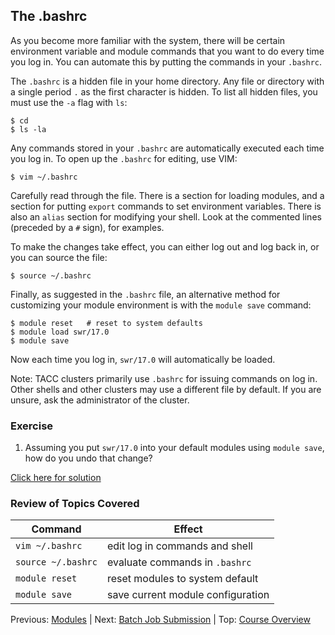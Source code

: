 ## The .bashrc

As you become more familiar with the system, there will be certain environment variable and module commands that you want to do every time you log in. You can automate this by putting the commands in your `.bashrc`.

The `.bashrc` is a hidden file in your home directory. Any file or directory with a single period `.` as the first character is hidden. To list all hidden files, you must use the `-a` flag with `ls`:
```
$ cd
$ ls -la
```

Any commands stored in your `.bashrc` are automatically executed each time you log in. To open up the `.bashrc` for editing, use VIM:
```
$ vim ~/.bashrc
```

Carefully read through the file. There is a section for loading modules, and a section for putting `export` commands to set environment variables. There is also an `alias` section for modifying your shell. Look at the commented lines (preceded by a `#` sign), for examples.


To make the changes take effect, you can either log out and log back in, or you can source the file:
```
$ source ~/.bashrc
```

Finally, as suggested in the `.bashrc` file, an alternative method for customizing your module environment is with the `module save` command:
```
$ module reset   # reset to system defaults
$ module load swr/17.0
$ module save
```

Now each time you log in, `swr/17.0` will automatically be loaded.


Note: TACC clusters primarily use `.bashrc` for issuing commands on log in. Other shells and other clusters may use a different file by default. If you are unsure, ask the administrator of the cluster.

### Exercise

1. Assuming you put `swr/17.0` into your default modules using `module save`, how do you undo that change?

[Click here for solution](intro_to_hpc_04_solution.md)

### Review of Topics Covered

| Command             | Effect     |
|---------------------|------------|
| `vim ~/.bashrc`     | edit log in commands and shell |
| `source ~/.bashrc`  | evaluate commands in `.bashrc` |
| `module reset`      | reset modules to system default |
| `module save`       | save current module configuration |


Previous: [Modules](intro_to_hpc_03.md) | Next: [Batch Job Submission](intro_to_hpc_05.md) | Top: [Course Overview](../../index.md)
